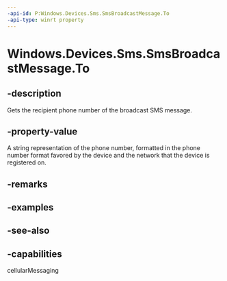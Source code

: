 ----api-id: P:Windows.Devices.Sms.SmsBroadcastMessage.To
-api-type: winrt property
---<!-- Property syntaxpublic string To { get; }--># Windows.Devices.Sms.SmsBroadcastMessage.To## -descriptionGets the recipient phone number of the broadcast SMS message.## -property-valueA string representation of the phone number, formatted in the phone number format favored by the device and the network that the device is registered on.## -remarks## -examples## -see-also## -capabilitiescellularMessaging